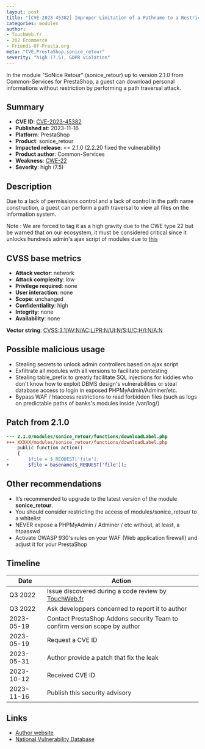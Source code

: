 ```yaml
---
layout: post
title: "[CVE-2023-45382] Improper Limitation of a Pathname to a Restricted Directory in Common-Services - SoNice Retour module for PrestaShop"
categories: modules
author:
- TouchWeb.fr
- 202 Ecommerce
- Friends-Of-Presta.org
meta: "CVE,PrestaShop,sonice_retour"
severity: "high (7.5), GDPR violation"
---
```


In the module "SoNice Retour" (sonice_retour) up to version 2.1.0 from Common-Services for PrestaShop, a guest can download personal informations without restriction by performing a path traversal attack.

## Summary

* **CVE ID**: [CVE-2023-45382](https://cve.mitre.org/cgi-bin/cvename.cgi?name=CVE-2023-45382)
* **Published at**: 2023-11-16
* **Platform**: PrestaShop
* **Product**: sonice_retour
* **Impacted release**: <= 2.1.0 (2.2.20 fixed the vulnerability)
* **Product author**: Common-Services
* **Weakness**: [CWE-22](https://cwe.mitre.org/data/definitions/22.html)
* **Severity**: high (7.5)

## Description

Due to a lack of permissions control and a lack of control in the path name construction, a guest can perform a path traversal to view all files on the information system.

Note : We are forced to tag it as a high gravity due to the CWE type 22 but be warned that on our ecosystem, it must be considered critical since it unlocks hundreds admin's ajax script of modules due to [this](https://github.com/PrestaShop/PrestaShop/blob/6c05518b807d014ee8edb811041e3de232520c28/classes/Tools.php#L1247)

## CVSS base metrics

* **Attack vector**: network
* **Attack complexity**: low
* **Privilege required**: none
* **User interaction**: none
* **Scope**: unchanged
* **Confidentiality**: high
* **Integrity**: none
* **Availability**: none

**Vector string**: [CVSS:3.1/AV:N/AC:L/PR:N/UI:N/S:U/C:H/I:N/A:N](https://nvd.nist.gov/vuln-metrics/cvss/v3-calculator?vector=AV:N/AC:L/PR:N/UI:N/S:U/C:H/I:N/A:N)

## Possible malicious usage

* Stealing secrets to unlock admin controllers based on ajax script
* Exfiltrate all modules with all versions to facilitate pentesting
* Stealing table_prefix to greatly facilitate SQL injections for kiddies who don't know how to exploit DBMS design's vulnerabilities or steal database access to login in exposed PHPMyAdmin/Adminer/etc.
* Bypass WAF / htaccess restrictions to read forbidden files (such as logs on predictable paths of banks's modules inside /var/log/)

## Patch from 2.1.0

```diff
--- 2.1.0/modules/sonice_retour/functions/downloadLabel.php
+++ XXXXX/modules/sonice_retour/functions/downloadLabel.php
    public function action()
    {
-       $file = $_REQUEST['file'];
+       $file = basename($_REQUEST['file']);
```

## Other recommendations

* It’s recommended to upgrade to the latest version of the module **sonice_retour**.
* You should consider restricting the access of modules/sonice_retour/ to a whitelist
* NEVER expose a PHPMyAdmin / Adminer / etc without, at least, a htpasswd
* Activate OWASP 930's rules on your WAF (Web application firewall) and adjust it for your PrestaShop

## Timeline

| Date | Action |
|--|--|
| Q3 2022 | Issue discovered during a code review by [TouchWeb.fr](https://www.touchweb.fr) |
| Q3 2022 | Ask developpers concerned to report it to author |
| 2023-05-19 | Contact PrestaShop Addons security Team to confirm version scope by author |
| 2023-05-19 | Request a CVE ID |
| 2023-05-31 | Author provide a patch that fix the leak |
| 2023-10-12 | Received CVE ID |
| 2023-11-16 | Publish this security advisory |

## Links

* [Author website](https://common-services.com/fr/home-fr/)
* [National Vulnerability Database](https://nvd.nist.gov/vuln/detail/CVE-2023-45382)
